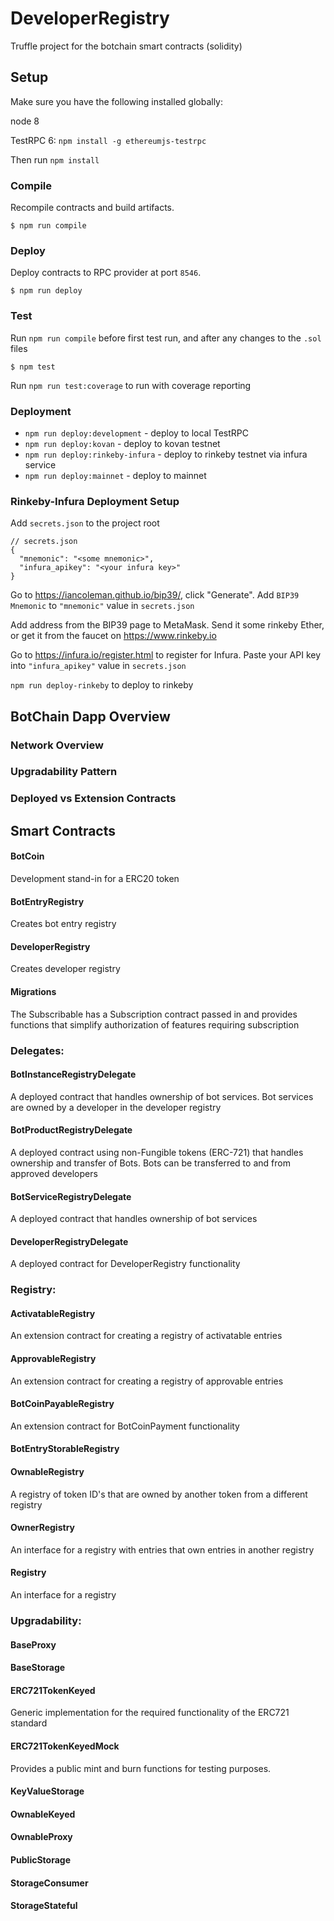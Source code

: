 # DeveloperRegistry

Truffle project for the botchain smart contracts (solidity)

## Setup

Make sure you have the following installed globally:

node 8

TestRPC 6: `npm install -g ethereumjs-testrpc`

Then run `npm install`

### Compile

Recompile contracts and build artifacts.

```
$ npm run compile
```

### Deploy

Deploy contracts to RPC provider at port `8546`.

```
$ npm run deploy
```

### Test

Run `npm run compile` before first test run, and after any changes to the `.sol` files

```
$ npm test
```

Run `npm run test:coverage` to run with coverage reporting

### Deployment

* `npm run deploy:development` - deploy to local TestRPC
* `npm run deploy:kovan` - deploy to kovan testnet
* `npm run deploy:rinkeby-infura` - deploy to rinkeby testnet via infura service
* `npm run deploy:mainnet` - deploy to mainnet

### Rinkeby-Infura Deployment Setup

Add `secrets.json` to the project root

```
// secrets.json
{
  "mnemonic": "<some mnemonic>",
  "infura_apikey": "<your infura key>"
}
```

Go to https://iancoleman.github.io/bip39/, click "Generate". Add `BIP39 Mnemonic` to `"mnemonic"` value in `secrets.json`

Add address from the BIP39 page to MetaMask. Send it some rinkeby Ether, or get it from the faucet on https://www.rinkeby.io

Go to https://infura.io/register.html to register for Infura. Paste your API key into `"infura_apikey"` value in `secrets.json`

`npm run deploy-rinkeby` to deploy to rinkeby


## BotChain Dapp Overview

### Network Overview

### Upgradability Pattern

### Deployed vs Extension Contracts


## Smart Contracts

#### BotCoin

Development stand-in for a ERC20 token

#### BotEntryRegistry

Creates bot entry registry

#### DeveloperRegistry

Creates developer registry

#### Migrations

The Subscribable has a Subscription contract passed in and provides functions that simplify authorization of features requiring subscription


### Delegates:

#### BotInstanceRegistryDelegate

A deployed contract that handles ownership of bot services. Bot services are owned by a developer in the developer registry

#### BotProductRegistryDelegate

A deployed contract using non-Fungible tokens (ERC-721) that handles ownership and transfer
of Bots. Bots can be transferred to and from approved developers

#### BotServiceRegistryDelegate

A deployed contract that handles ownership of bot services

#### DeveloperRegistryDelegate

A deployed contract for DeveloperRegistry functionality


### Registry:

#### ActivatableRegistry

An extension contract for creating a registry of activatable entries

#### ApprovableRegistry

An extension contract for creating a registry of approvable entries

#### BotCoinPayableRegistry

An extension contract for BotCoinPayment functionality

#### BotEntryStorableRegistry



#### OwnableRegistry

A registry of token ID's that are owned by another token from a different registry

#### OwnerRegistry

An interface for a registry with entries that own entries in another registry

#### Registry

An interface for a registry


### Upgradability:

#### BaseProxy

#### BaseStorage

#### ERC721TokenKeyed

Generic implementation for the required functionality of the ERC721 standard

#### ERC721TokenKeyedMock

Provides a public mint and burn functions for testing purposes.

#### KeyValueStorage

#### OwnableKeyed

#### OwnableProxy

#### PublicStorage

#### StorageConsumer

#### StorageStateful